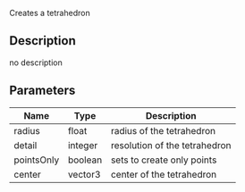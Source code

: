 Creates a tetrahedron




## Description
no description
## Parameters

<table>
<thead>
	<tr>
		<th>Name</th>
		<th>Type</th>
		<th>Description</th>
	</tr>
</thead>
<tr>
	<td>radius</td>
	<td><div class='bg-yellow-800 px-2 py-px text-white rounded-sm'>float</div></td>
	<td>radius of the tetrahedron</td>
</tr>
<tr>
	<td>detail</td>
	<td><div class='bg-orange-800 px-2 py-px text-white rounded-sm'>integer</div></td>
	<td>resolution of the tetrahedron</td>
</tr>
<tr>
	<td>pointsOnly</td>
	<td><div class='bg-emerald-800 px-2 py-px text-white rounded-sm'>boolean</div></td>
	<td>sets to create only points</td>
</tr>
<tr>
	<td>center</td>
	<td><div class='bg-blue-800 px-2 py-px text-white rounded-sm'>vector3</div></td>
	<td>center of the tetrahedron</td>
</tr>
</table>
